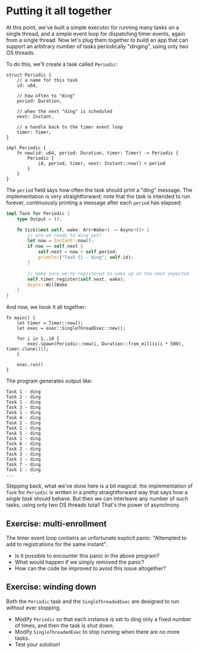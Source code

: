 # Putting it all together

At this point, we've built a simple executor for running many tasks on a single
thread, and a simple event loop for dispatching timer events, again from a
single thread. Now let's plug them together to build an app that can support an
arbitrary number of tasks periodically "dinging", using only two OS threads.

To do this, we'll create a task called `Periodic`:

```rust,no_run
struct Periodic {
    // a name for this task
    id: u64,

    // how often to "ding"
    period: Duration,

    // when the next "ding" is scheduled
    next: Instant,

    // a handle back to the timer event loop
    timer: Timer,
}

impl Periodic {
    fn new(id: u64, period: Duration, timer: Timer) -> Periodic {
        Periodic {
            id, period, timer, next: Instant::now() + period
        }
    }
}
```

The `period` field says how often the task should print a "ding" message. The
implementation is very straightforward; note that the task is intended to run
forever, continuously printing a message after each `period` has elapsed:

```rust
impl Task for Periodic {
    type Output = ();

    fn tick(&mut self, wake: Arc<Wake>) -> Async<()> {
        // are we ready to ding yet?
        let now = Instant::now();
        if now >= self.next {
            self.next = now + self.period;
            println!("Task {} - ding", self.id);
        }

        // make sure we're registered to wake up at the next expected `ding`
        self.timer.register(self.next, wake);
        Async::WillWake
    }
}
```

And now, we hook it all together:

```rust,no_run
fn main() {
    let timer = Timer::new();
    let exec = exec::SingleThreadExec::new();

    for i in 1..10 {
        exec.spawn(Periodic::new(i, Duration::from_millis(i * 500), timer.clone()));
    }

    exec.run()
}
```

The program generates output like:

```
Task 1 - ding
Task 2 - ding
Task 1 - ding
Task 3 - ding
Task 1 - ding
Task 4 - ding
Task 2 - ding
Task 1 - ding
Task 5 - ding
Task 1 - ding
Task 6 - ding
Task 2 - ding
Task 3 - ding
Task 1 - ding
Task 7 - ding
Task 1 - ding
...
```

Stepping back, what we've done here is a bit magical: the implementation of
`Task` for `Periodic` is written in a pretty straightforward way that says how a
*single task* should behave. But then we can interleave any number of such
tasks, using only two OS threads total! That's the power of asynchrony.

## Exercise: multi-enrollment

The timer event loop contains an unfortunate explicit panic: "Attempted to add
to registrations for the same instant".

- Is it possible to encounter this panic in the above program?
- What would happen if we simply removed the panic?
- How can the code be improved to avoid this issue altogether?

## Exercise: winding down

Both the `Periodic` task and the `SingleThreadedExec` are designed to run
without ever stopping.

- Modify `Periodic` so that each instance is set to ding only a fixed number of
  times, and then the task is shut down.
- Modify `SingleThreadedExec` to stop running when there are no more tasks.
- Test your solution!
